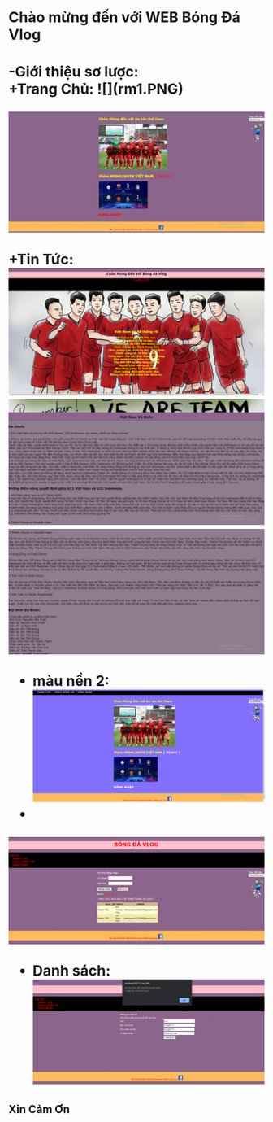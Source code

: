 <h1> Chào mừng đến với WEB Bóng Đá Vlog<h1/>
-Giới thiệu sơ lược:<br>
+Trang Chủ:
![](rm1.PNG)<br>
  
![](rm2.PNG)

+Tin Tức:
![](rm3.PNG)<br>
![](rm4.PNG)<br>
![](rm5.PNG)<br>

+ màu nền 2:
![](rm6.PNG)<br>
+ 
![](rm7.PNG)<br>
+ Danh sách:
![](rm9.PNG)<br>
<h2>Xin Cảm Ơn<h2/>
